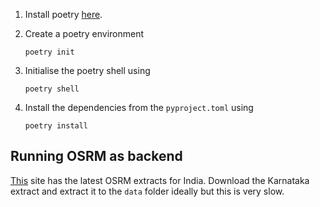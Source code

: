 1. Install poetry [here](https://python-poetry.org/docs/).

2. Create a poetry environment

   ```
   poetry init
   ```

3. Initialise the poetry shell using
   ```
   poetry shell
   ```
4. Install the dependencies from the `pyproject.toml` using

   ```
   poetry install
   ```

## Running OSRM as backend

[This](https://download.openstreetmap.fr/extracts/asia/india/) site has the latest
OSRM extracts for India. Download the Karnataka extract and extract it to the
`data` folder ideally but this is very slow.

